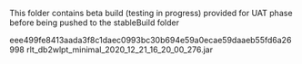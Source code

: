 This folder contains beta build (testing in progress) provided for UAT phase before being pushed to the stableBuild folder

eee499fe8413aada3f8c1daec0993bc30b694e59a0ecae59daaeb55fd6a26998  rlt_db2wlpt_minimal_2020_12_21_16_20_00_276.jar

